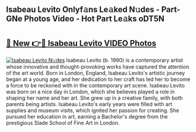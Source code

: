 ## Isabeau Levito Onlyf𝚊ns Le𝚊ked N𝚞des - Part-GNe Photos Video - Hot Part Le𝚊ks oDT5N

# <h2><a href="http://ab41386.deff.icu/?id=Isabeau+Levito">🔗 New 👉🔴 Isabeau Levito VIDEO Photos</a></h2>

[![Isabeau Levito N𝚞des](https://i.imgur.com/rIISA9y.gif)](http://ab41386.deff.icu/?id=Isabeau+Levito)
Isabeau Levito (b. 1990) is a contemporary artist whose innovative and thought-provoking works have captured the attention of the art world. Born in London, England, Isabeau Levito's artistic journey began at a young age, and her dedication to her craft has led her to become a force to be reckoned with in the contemporary art scene. Isabeau Levito was born on a nice day in London, which she believes played a role in shaping her name and her art. She grew up in a creative family, with both parents being artists. Isabeau Levito's early years were filled with art supplies and museum visits, which ignited her passion for creating. She pursued her education in art, earning a Bachelor's degree from the prestigious Slade School of Fine Art in London.
